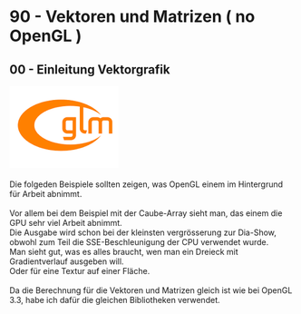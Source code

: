 <html>
    <b><h1>90 - Vektoren und Matrizen ( no OpenGL )</h1></b>
    <b><h2>00 - Einleitung Vektorgrafik</h2></b>
<img src="image.png" alt="Selfhtml"><br><br>
Die folgeden Beispiele sollten zeigen, was OpenGL einem im Hintergrund für Arbeit abnimmt.<br>
<br>
Vor allem bei dem Beispiel mit der Caube-Array sieht man, das einem die GPU sehr viel Arbeit abnimmt.<br>
Die Ausgabe wird schon bei der kleinsten vergrösserung zur Dia-Show, obwohl zum Teil die SSE-Beschleunigung der CPU verwendet wurde.<br>
Man sieht gut, was es alles braucht, wen man ein Dreieck mit Gradientverlauf ausgeben will.<br>
Oder für eine Textur auf einer Fläche.<br>
<br>
Da die Berechnung für die Vektoren und Matrizen gleich ist wie bei OpenGL 3.3, habe ich dafür die gleichen Bibliotheken verwendet.<br>

</html>
